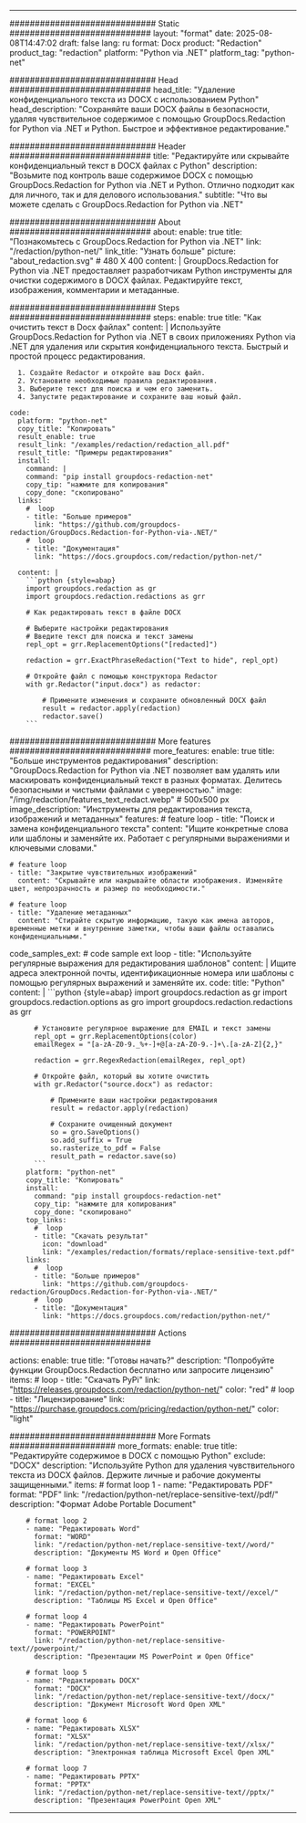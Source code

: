 
---
############################# Static ############################
layout: "format"
date:  2025-08-08T14:47:02
draft: false
lang: ru
format: Docx
product: "Redaction"
product_tag: "redaction"
platform: "Python via .NET"
platform_tag: "python-net"

############################# Head ############################
head_title: "Удаление конфиденциального текста из DOCX с использованием Python"
head_description: "Сохраняйте ваши DOCX файлы в безопасности, удаляя чувствительное содержимое с помощью GroupDocs.Redaction for Python via .NET и Python. Быстрое и эффективное редактирование."

############################# Header ############################
title: "Редактируйте или скрывайте конфиденциальный текст в DOCX файлах с Python" 
description: "Возьмите под контроль ваше содержимое DOCX с помощью GroupDocs.Redaction for Python via .NET и Python. Отлично подходит как для личного, так и для делового использования."
subtitle: "Что вы можете сделать с GroupDocs.Redaction for Python via .NET" 

############################# About ############################
about:
    enable: true
    title: "Познакомьтесь с GroupDocs.Redaction for Python via .NET"
    link: "/redaction/python-net/"
    link_title: "Узнать больше"
    picture: "about_redaction.svg" # 480 X 400
    content: |
       GroupDocs.Redaction for Python via .NET предоставляет разработчикам Python инструменты для очистки содержимого в DOCX файлах. Редактируйте текст, изображения, комментарии и метаданные.

############################# Steps ############################
steps:
    enable: true
    title: "Как очистить текст в Docx файлах"
    content: |
      Используйте GroupDocs.Redaction for Python via .NET в своих приложениях Python via .NET для удаления или скрытия конфиденциального текста. Быстрый и простой процесс редактирования.
      
      1. Создайте Redactor и откройте ваш Docx файл.
      2. Установите необходимые правила редактирования.
      3. Выберите текст для поиска и чем его заменить.
      4. Запустите редактирование и сохраните ваш новый файл.
   
    code:
      platform: "python-net"
      copy_title: "Копировать"
      result_enable: true
      result_link: "/examples/redaction/redaction_all.pdf"
      result_title: "Примеры редактирования"
      install:
        command: |
        command: "pip install groupdocs-redaction-net"
        copy_tip: "нажмите для копирования"
        copy_done: "скопировано"
      links:
        #  loop
        - title: "Больше примеров"
          link: "https://github.com/groupdocs-redaction/GroupDocs.Redaction-for-Python-via-.NET/"
        #  loop
        - title: "Документация"
          link: "https://docs.groupdocs.com/redaction/python-net/"
          
      content: |
        ```python {style=abap}
        import groupdocs.redaction as gr
        import groupdocs.redaction.redactions as grr

        # Как редактировать текст в файле DOCX

        # Выберите настройки редактирования
        # Введите текст для поиска и текст замены
        repl_opt = grr.ReplacementOptions("[redacted]")
                
        redaction = grr.ExactPhraseRedaction("Text to hide", repl_opt)

        # Откройте файл с помощью конструктора Redactor
        with gr.Redactor("input.docx") as redactor:

            # Примените изменения и сохраните обновленный DOCX файл
            result = redactor.apply(redaction)
            redactor.save()
        ```            


############################# More features ############################
more_features:
  enable: true
  title: "Больше инструментов редактирования"
  description: "GroupDocs.Redaction for Python via .NET позволяет вам удалять или маскировать конфиденциальный текст в разных форматах. Делитесь безопасными и чистыми файлами с уверенностью."
  image: "/img/redaction/features_text_redact.webp" # 500x500 px
  image_description: "Инструменты для редактирования текста, изображений и метаданных"
  features:
    # feature loop
    - title: "Поиск и замена конфиденциального текста"
      content: "Ищите конкретные слова или шаблоны и заменяйте их. Работает с регулярными выражениями и ключевыми словами."

    # feature loop
    - title: "Закрытие чувствительных изображений"
      content: "Скрывайте или накрывайте области изображения. Изменяйте цвет, непрозрачность и размер по необходимости."

    # feature loop
    - title: "Удаление метаданных"
      content: "Стирайте скрытую информацию, такую как имена авторов, временные метки и внутренние заметки, чтобы ваши файлы оставались конфиденциальными."
      
  code_samples_ext:
    # code sample ext loop
    - title: "Используйте регулярные выражения для редактирования шаблонов"
      content: |
        Ищите адреса электронной почты, идентификационные номера или шаблоны с помощью регулярных выражений и заменяйте их.
      code:
        title: "Python"
        content: |
          ```python {style=abap}
          import groupdocs.redaction as gr
          import groupdocs.redaction.options as gro
          import groupdocs.redaction.redactions as grr

          # Установите регулярное выражение для EMAIL и текст замены
          repl_opt = grr.ReplacementOptions(color)
          emailRegex = "[a-zA-Z0-9._%+-]+@[a-zA-Z0-9.-]+\.[a-zA-Z]{2,}"

          redaction = grr.RegexRedaction(emailRegex, repl_opt)

          # Откройте файл, который вы хотите очистить
          with gr.Redactor("source.docx") as redactor:

              # Примените ваши настройки редактирования
              result = redactor.apply(redaction)

              # Сохраните очищенный документ
              so = gro.SaveOptions()
              so.add_suffix = True
              so.rasterize_to_pdf = False
              result_path = redactor.save(so)
          ```
        platform: "python-net"
        copy_title: "Копировать"
        install:
          command: "pip install groupdocs-redaction-net"
          copy_tip: "нажмите для копирования"
          copy_done: "скопировано"
        top_links:
          #  loop
          - title: "Скачать результат"
            icon: "download"
            link: "/examples/redaction/formats/replace-sensitive-text.pdf"
        links:
          #  loop
          - title: "Больше примеров"
            link: "https://github.com/groupdocs-redaction/GroupDocs.Redaction-for-Python-via-.NET/"
          #  loop
          - title: "Документация"
            link: "https://docs.groupdocs.com/redaction/python-net/"


############################# Actions ############################

actions:
  enable: true
  title: "Готовы начать?"
  description: "Попробуйте функции GroupDocs.Redaction бесплатно или запросите лицензию"
  items:
    #  loop
    - title: "Скачать PyPi"
      link: "https://releases.groupdocs.com/redaction/python-net/"
      color: "red"
        #  loop
    - title: "Лицензирование"
      link: "https://purchase.groupdocs.com/pricing/redaction/python-net/"
      color: "light"


############################# More Formats #####################
more_formats:
    enable: true
    title: "Редактируйте содержимое в DOCX с помощью Python"
    exclude: "DOCX"
    description: "Используйте Python для удаления чувствительного текста из DOCX файлов. Держите личные и рабочие документы защищенными."
    items: 
        # format loop 1
        - name: "Редактировать PDF"
          format: "PDF"
          link: "/redaction/python-net/replace-sensitive-text//pdf/"
          description: "Формат Adobe Portable Document"

        # format loop 2
        - name: "Редактировать Word"
          format: "WORD"
          link: "/redaction/python-net/replace-sensitive-text//word/"
          description: "Документы MS Word и Open Office"
          
        # format loop 3
        - name: "Редактировать Excel"
          format: "EXCEL"
          link: "/redaction/python-net/replace-sensitive-text//excel/"
          description: "Таблицы MS Excel и Open Office"

        # format loop 4
        - name: "Редактировать PowerPoint"
          format: "POWERPOINT"
          link: "/redaction/python-net/replace-sensitive-text//powerpoint/"
          description: "Презентации MS PowerPoint и Open Office"

        # format loop 5
        - name: "Редактировать DOCX"
          format: "DOCX"
          link: "/redaction/python-net/replace-sensitive-text//docx/"
          description: "Документ Microsoft Word Open XML"
          
        # format loop 6
        - name: "Редактировать XLSX"
          format: "XLSX"
          link: "/redaction/python-net/replace-sensitive-text//xlsx/"
          description: "Электронная таблица Microsoft Excel Open XML"
          
        # format loop 7
        - name: "Редактировать PPTX"
          format: "PPTX"
          link: "/redaction/python-net/replace-sensitive-text//pptx/"
          description: "Презентация PowerPoint Open XML"


---
